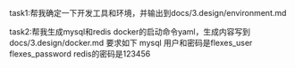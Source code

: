 task1:帮我确定一下开发工具和环境，并输出到docs/3.design/environment.md

task2:帮我生成mysql和redis docker的启动命令yaml，生成内容写到docs/3.design/docker.md
要求如下
mysql 用户和密码是flexes_user flexes_password
redis的密码是123456